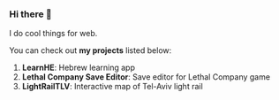 ### Hi there 👋

I do cool things for web.

You can check out **my projects** listed below:

1. **LearnHE**: Hebrew learning app
2. **Lethal Company Save Editor**: Save editor for Lethal Company game
3. **LightRailTLV**: Interactive map of Tel-Aviv light rail